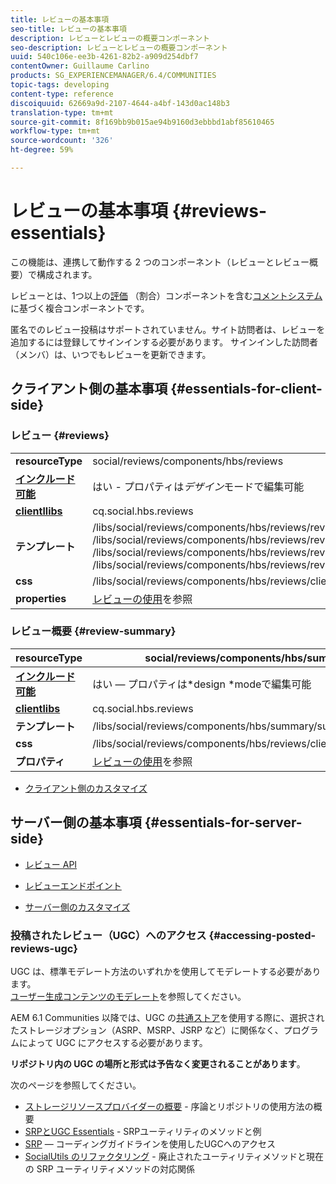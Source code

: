 ```yaml
---
title: レビューの基本事項
seo-title: レビューの基本事項
description: レビューとレビューの概要コンポーネント
seo-description: レビューとレビューの概要コンポーネント
uuid: 540c106e-ee3b-4261-82b2-a909d254dbf7
contentOwner: Guillaume Carlino
products: SG_EXPERIENCEMANAGER/6.4/COMMUNITIES
topic-tags: developing
content-type: reference
discoiquuid: 62669a9d-2107-4644-a4bf-143d0ac148b3
translation-type: tm+mt
source-git-commit: 8f169bb9b015ae94b9160d3ebbbd1abf85610465
workflow-type: tm+mt
source-wordcount: '326'
ht-degree: 59%

---
```



# レビューの基本事項 {#reviews-essentials}

この機能は、連携して動作する 2 つのコンポーネント（レビューとレビュー概要）で構成されます。

レビューとは、1つ以上の[評価](rating-basics.md) （割合）コンポーネントを含む[コメントシステム](essentials-comments.md)に基づく複合コンポーネントです。

匿名でのレビュー投稿はサポートされていません。サイト訪問者は、レビューを追加するには登録してサインインする必要があります。 サインインした訪問者（メンバ）は、いつでもレビューを更新できます。

## クライアント側の基本事項 {#essentials-for-client-side}

### レビュー {#reviews}

<table> 
 <tbody>
  <tr>
   <td> <strong>resourceType</strong></td> 
   <td>social/reviews/components/hbs/reviews</td> 
  </tr>
  <tr>
   <td> <a href="scf.md#add-or-include-a-communities-component"><strong>インクルード可能</strong></a></td> 
   <td>はい - プロパティは<i>デザイン</i>モードで編集可能</td> 
  </tr>
  <tr>
   <td> <a href="client-customize.md#clientlibs-for-scf"><strong>clientllibs</strong></a></td> 
   <td>cq.social.hbs.reviews</td> 
  </tr>
  <tr>
   <td> <strong>テンプレート</strong></td> 
   <td> /libs/social/reviews/components/hbs/reviews/reviews.hbs<br /> /libs/social/reviews/components/hbs/reviews/review/review.hbs<br /> /libs/social/reviews/components/hbs/reviews/review/status.hbs<br /> /libs/social/reviews/components/hbs/reviews/review/toolbar.hbs</td> 
  </tr>
  <tr>
   <td> <strong>css</strong></td> 
   <td> /libs/social/reviews/components/hbs/reviews/clientlibs/review.css</td> 
  </tr>
  <tr>
   <td><strong>properties</strong></td> 
   <td><a href="reviews.md">レビューの使用</a>を参照</td> 
  </tr>
 </tbody>
</table>

### レビュー概要 {#review-summary}

| **resourceType** | social/reviews/components/hbs/summary |
|---|---|
| [**インクルード可能**](scf.md#add-or-include-a-communities-component) | はい — プロパティは*design *modeで編集可能 |
| [**clientlibs**](client-customize.md#clientlibs-for-scf) | cq.social.hbs.reviews |
| **テンプレート** | /libs/social/reviews/components/hbs/summary/summary.hbs |
| **css** | /libs/social/reviews/components/hbs/reviews/clientlibs/review.css |
| **プロパティ** | [レビューの使用](reviews.md)を参照 |

* [クライアント側のカスタマイズ](client-customize.md)

## サーバー側の基本事項  {#essentials-for-server-side}

* [レビュー API](https://helpx.adobe.com/experience-manager/6-4/sites/developing/using/reference-materials/javadoc/com/adobe/cq/social/review/client/api/package-summary.html)

* [レビューエンドポイント](https://helpx.adobe.com/experience-manager/6-4/sites/developing/using/reference-materials/javadoc/com/adobe/cq/social/review/client/endpoints/package-summary.html)

* [サーバー側のカスタマイズ](server-customize.md)

### 投稿されたレビュー（UGC）へのアクセス  {#accessing-posted-reviews-ugc}

UGC は、標準モデレート方法のいずれかを使用してモデレートする必要があります。\
[ユーザー生成コンテンツのモデレート](moderate-ugc.md)を参照してください。

AEM 6.1 Communities 以降では、UGC の[共通ストア](working-with-srp.md)を使用する際に、選択されたストレージオプション（ASRP、MSRP、JSRP など）に関係なく、プログラムによって UGC にアクセスする必要があります。

**リポジトリ内の UGC の場所と形式は予告なく変更されることがあります**。

次のページを参照してください。

* [ストレージリソースプロバイダーの概要](srp.md) - 序論とリポジトリの使用方法の概要
* [SRPとUGC Essentials](srp-and-ugc.md)  - SRPユーティリティのメソッドと例
* [SRP](accessing-ugc-with-srp.md)  — コーディングガイドラインを使用したUGCへのアクセス
* [SocialUtils のリファクタリング](socialutils.md) - 廃止されたユーティリティメソッドと現在の SRP ユーティリティメソッドの対応関係

